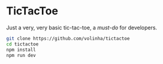# TicTacToe

Just a very, very basic tic-tac-toe, a *must-do* for developers.

```bash
git clone https://github.com/volinha/tictactoe
cd tictactoe
npm install
npm run dev
```
